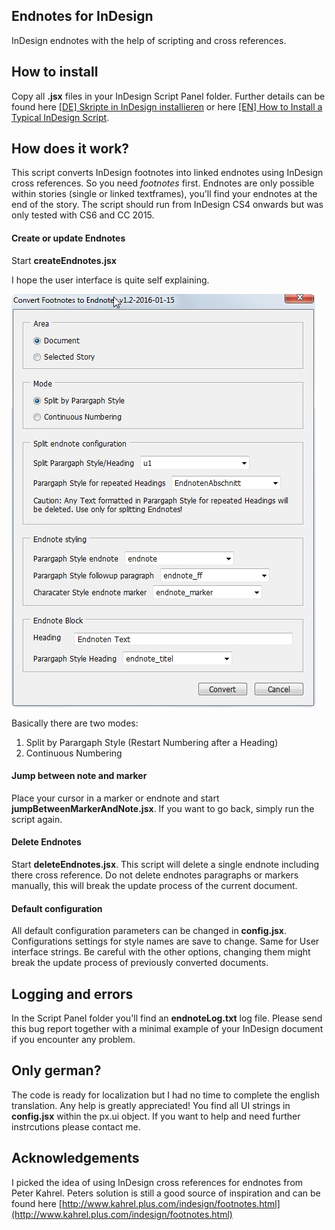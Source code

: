 ## Endnotes for InDesign
InDesign endnotes with the help of scripting and cross references. 

## How to install
Copy all **.jsx** files in your InDesign Script Panel folder. Further details can be found here [[DE] Skripte in InDesign installieren](http://www.publishingx.de/skripte-installieren/) or here [[EN] How to Install a Typical InDesign Script](http://www.danrodney.com/scripts/directions-installingscripts.html).

## How does it work?
This script converts InDesign footnotes into linked endnotes using InDesign cross references. So you need *footnotes* first. Endnotes are only possible within stories (single or linked textframes), you'll find your endnotes at the end of the story. 
The script should run from InDesign CS4 onwards but was only tested with CS6 and CC 2015.

#### Create or update Endnotes
Start **createEndnotes.jsx** 

I hope the user interface is quite self explaining. 

![GUI of createEndnotes.jsx](docs/endnoteGUI.jpg)

Basically there are two modes:

1. Split by Parargaph Style (Restart Numbering after a Heading)
2. Continuous Numbering 



#### Jump between note and marker
Place your cursor in a marker or endnote and start **jumpBetweenMarkerAndNote.jsx**. If you want to go back, simply run the script again. 

#### Delete Endnotes
Start **deleteEndnotes.jsx**. This script will delete a single endnote including there cross reference. Do not delete endnotes paragraphs or markers manually, this will break the update process of the current document.

#### Default configuration 
All default configuration parameters can be changed in **config.jsx**. 
Configurations settings for style names are save to change. Same for User interface strings. Be careful with the other options, changing them might break the update process of previously converted documents. 

## Logging and errors
In the Script Panel folder you'll find an **endnoteLog.txt** log file. Please send this bug report together with a minimal example of your InDesign document if you encounter any problem.


## Only german? 
The code is ready for localization but I had no time to complete the english translation. Any help is greatly appreciated! You find all UI strings in **config.jsx** within the px.ui object. If you want to help and need further instrcutions please contact me. 


## Acknowledgements
I picked the idea of using InDesign cross references for endnotes from Peter Kahrel. Peters solution is still a good source of inspiration and can be found here [http://www.kahrel.plus.com/indesign/footnotes.html](http://www.kahrel.plus.com/indesign/footnotes.html)


